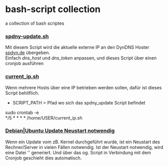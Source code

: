 # bash-script collection
a collection of bash scriptes

### [spdny-update.sh](spdny-update.sh)  
Mit diesem Script wird die aktuelle externe IP an den DynDNS Hoster [spdyn.de](https://spdyn.de) übergeben.  
Einfach *dns_host* und *dns_token* anpassen, und dieses Script über einen cronjob ausführen

### [current_ip.sh](current_ip.sh)
Wenn mehrere Hosts über eine IP betrieben werden sollen, dafür ist dieses Script behilflich.

* SCRIPT_PATH = Pfad wo sich das spdny_update Script befindet

sudo crontab -e  
*/5 * * * * /home/USER/current_ip.sh

### [Debian|Ubuntu Update Neustart notwendig](debian_update_restart-required.sh)
Wenn ein Update vom zB. Kernel durchgeführt wurde, ist ein Neustart des Rechner/Server in vielen Fällen notwendig.
Ist der Neustart notwendig, wird eine Datei '' generiert. Und über das og. Script in Verbindung mit dem Cronjob geschieht dies automatisch.
